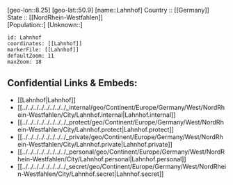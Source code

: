 ﻿---
location: [50.9,8.25] 
mapzoom: [7,12] 
mapmarker: city 
type: City
tags:
- geo/City


SpocWebEntityId: 31785
isDeleted: false
confidential: public

---
[geo-lon::8.25] 
[geo-lat::50.9] 
[name::Lahnhof] 
Country :: [[Germany]]  
State :: [[NordRhein-Westfahlen]]  
[Population::] 
[Unknown::] 


```leaflet
id: Lahnhof
coordinates: [[Lahnhof]] 
markerFile: [[Lahnhof]] 
defaultZoom: 11 
maxZoom: 18
```


## Confidential Links & Embeds: 
- [[Lahnhof|Lahnhof]]  
- [[../../../../../../../../_internal/geo/Continent/Europe/Germany/West/NordRhein-Westfahlen/City/Lahnhof.internal|Lahnhof.internal]] 
- [[../../../../../../../../_protect/geo/Continent/Europe/Germany/West/NordRhein-Westfahlen/City/Lahnhof.protect|Lahnhof.protect]] 
- [[../../../../../../../../_private/geo/Continent/Europe/Germany/West/NordRhein-Westfahlen/City/Lahnhof.private|Lahnhof.private]] 
- [[../../../../../../../../_personal/geo/Continent/Europe/Germany/West/NordRhein-Westfahlen/City/Lahnhof.personal|Lahnhof.personal]] 
- [[../../../../../../../../_secret/geo/Continent/Europe/Germany/West/NordRhein-Westfahlen/City/Lahnhof.secret|Lahnhof.secret]] 

